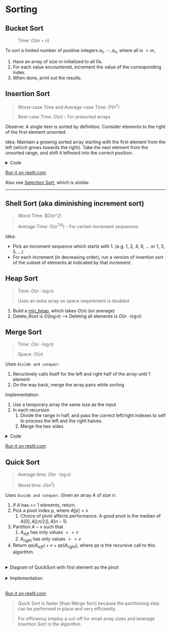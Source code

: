 # Sorting

## Bucket Sort
>Time: $O(m+n)$

To sort a limited number of positive integers $a_1,\cdots,a_n$, where all is $< m$,

1. Have an array of size $m$ initialized to all 0s.
2. For each value encountered, increment the value of the corresponding index.
3. When done, print out the results.
   


## Insertion Sort
> Worst-case Time and Average-case Time: $O(n^2)$
> 
> Best-case Time: $O(n)$ - For presorted arrays

Observe: A single item is sorted by definition. Consider elements to the right of the first element unsorted. 

Idea: Maintain a growing sorted array starting with the first element from the left (which grows towards the right). Take the next element from the unsorted range, and shift it leftward into the correct position.

<details>
<summary>Code</summary>

Given an array $a$ of size $n$,
1. Track two indexes $i$ and $j$. 
2. Outer loop (incrementing): $1 <= i < n$
3. Set $val = a[i]$
4. Inner loop (decrementing): $i-1 >= j >= 0.
5. While $a[j] > val$, swap the last two elements
6. When inner loop exits, insert the value at the correct spot.

```javascript
function insertionSort(array) {
	for (let i = 1; i < array.length; i += 1) {
        const val = array[i];

        let j;
		for (j = i-1; val < array[j]; j -= 1) {
            array[j + 1] = array[j];
        }
        array[j + 1] = val;
    }
}
```

</details>

[Run it on replit.com](https://replit.com/@leventoz/InsertionSort)

Also see [Selection Sort](interview-prep/data-structures-and-algorithm-analysis/7x-sorting.md), which is similar.

<hr>

## Shell Sort (aka diminishing increment sort)
> Worst Time: $O(n^2)
> 
> Average Time: $O(n^{7/6})$ - For certain increment sequences

Idea:
- Pick an increment sequence which starts with 1. (e.g. 1, 2, 4, 8, ... or 1, 3, 5, ...)
- For each increment (in decreasing order), run a version of insertion sort of the subset of elements at indicated by that increment.

## Heap Sort
> Time: $O(n \cdot \log n )$
> 
> Uses an extra array so space requirement is doubled

1. Build a [min_heap](6%20-%20Heap.md), which takes $O(n)$ (on average)
2. Delete_Root is $O(\log n)$ --> Deleting all elements is $O(n \cdot \log n )$


## Merge Sort
> Time: $O(n \cdot \log n )$
>
> Space: $O(n)$


Uses `divide and conquer`:
1. Recursively calls itself for the left and right half of the array until 1 element
2. On the way back, merge the array pairs while sorting

Implementation:
1. Use a temporary array the same size as the input
2. In each recursion
   1. Divide the range in half, and pass the correct left/right indexes to self to process the left and the right halves. 
   2. Merge the two sides

<details>
<summary>Code</summary>

```javascript
function mergeSort(source) {
    const tmpArray = new Array(source.length);
	msort(source, tmpArray, 0, source.length - 1);
}	

function msort (source, tmpArray, left, right) {
	if (left < right) {
		const center = Math.floor((left + right) / 2);
		msort(source, tmpArray, left, center)
		msort(source, tmpArray, center + 1, right)
		merge(source, tmpArray, left, center + 1, right)
    }
}

function merge(source, tmpArray, left, right, rightEnd) {
    const count = rightEnd - left + 1;
	const leftEnd = right - 1;
	let tmp = left;    

    function copyFromLeft() {
        tmpArray[tmp] = source[left];
        left += 1;
        tmp += 1;
    }
    function copyFromRight() {
        tmpArray[tmp] = source[right];
        right += 1;
        tmp += 1;
    }

    // While both half has more entries to compare
	while (left <= leftEnd && right <= rightEnd) {
		if (source[left] <= source[right]) {
            copyFromLeft();
        } else {
            copyFromRight();
        }
    }

    // If the right half ended first, copy the remaining from the left
	while (left <= leftEnd) {
        copyFromLeft();        
    }

    // If the left half ended first, copy the remaining from the right
	while (right <= rightEnd) {
        copyFromRight();
    }

    // Copy it back at the correct indexes. Use rightEnd since it hasn't mutated.
    for (let i = 0; i < count; i += 1, rightEnd -= 1) {
        source[rightEnd] = tmpArray[rightEnd];
    }
}
```

</details>

[Run it on replit.com](https://replit.com/@leventoz/MergeSort#index.js)

## Quick Sort
> Average time: $O(n \cdot \log n )$
>
> Worst time:  $O(n^2)$

Uses `divide and conquer`. Given an array $A$ of size $n$:
1. If $A$ has <= 1 elements, return.
2. Pick a pivot index $p$, where $A[p] = v$
   1. Choice of pivot affects performance. A good pivot is the median of $A[0], A[\lfloor n/2 \rfloor], A[n-1]$.
3. Partition $A - v$ such that
   1. $A_{left}$ has only values $<= v$ 
   2. $A_{right}$ has only values $>= v$
4. Return $qs(A_{left}) + v + qs(A_{right})$, where $qs$ is the recursive call to this algorithm.

<br>
<details>
<summary>Diagram of QuickSort with first element as the pivot</summary>

![QuickSort with first element as the pivot](https://s3.amazonaws.com/hr-challenge-images/quick-sort/QuickSort.png)

</details>
<br>
<details>
<summary>Implementation</summary>

1. If two elements, sort manually if needed and return. If one element, return.
2. Pick a pivot (median of three: Pick the first, last and middle elements, sort and pick the one in the middle of the three)
3. Move the pivot out of the way by swapping it out to the right - 1.
4. let $i$ = left, $j$ = right - 1 
5. $i$ moves to the right, skips over values smaller than pivot.
6. $j$ moves to the left, skips over values larger than pivot.
7. If $i$ is to the left of $j$, the items are swapped and loop continues from step #5.
8. Swap the pivot with what's pointed by $i$.
9. Call Qsort once for the left-side array of the pivot and once the right-side array of the pivot. 

Note: This is a rough explanation, click link below to see code.
</details>
<br>

[Run it on replit.com](https://replit.com/@leventoz/QuickSort#index.js)

> Quick Sort is faster [than Merge Sort] because the partitioning step can be performed in place and very efficiently.
>
> For efficiency employ a cut-off for small array sizes and leverage Insertion Sort in the algorithm.

